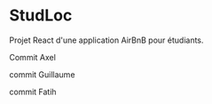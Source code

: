 # StudLoc
Projet React d'une application AirBnB pour étudiants.

Commit Axel

commit Guillaume

commit Fatih